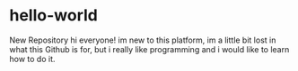 # hello-world
New Repository
hi everyone! im new to this platform, im a little bit lost in what this Github is for, but i really like programming and i would like to learn how to do it.
